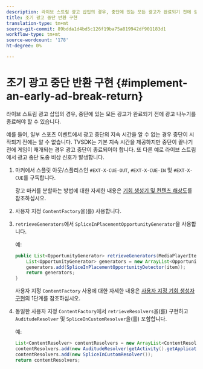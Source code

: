 ```yaml
---
description: 라이브 스트림 광고 삽입의 경우, 중단에 있는 모든 광고가 완료되기 전에 광고 나누기를 종료해야 할 수 있습니다.
title: 조기 광고 중단 반환 구현
translation-type: tm+mt
source-git-commit: 89bdda1d4bd5c126f19ba75a819942df901183d1
workflow-type: tm+mt
source-wordcount: '178'
ht-degree: 0%

---
```



# 조기 광고 중단 반환 구현 {#implement-an-early-ad-break-return}

라이브 스트림 광고 삽입의 경우, 중단에 있는 모든 광고가 완료되기 전에 광고 나누기를 종료해야 할 수 있습니다.

예를 들어, 일부 스포츠 이벤트에서 광고 중단의 지속 시간을 알 수 없는 경우 중단이 시작되기 전에는 알 수 없습니다. TVSDK는 기본 지속 시간을 제공하지만 중단이 끝나기 전에 게임이 재개되는 경우 광고 중단이 종료되어야 합니다. 또 다른 예로 라이브 스트림에서 광고 중단 도중 비상 신호가 발생합니다.

1. 마커에서 스플릿 아웃/스플리스인 `#EXT-X-CUE-OUT`, `#EXT-X-CUE-IN` 및 `#EXT-X-CUE`를 구독합니다.

   광고 마커를 분할하는 방법에 대한 자세한 내용은 [기회 생성기 및 컨텐츠 해상도](../../ad-insertion/content-resolver/c-psdk-android-2.7-content-resolver-about.md)를 참조하십시오.

1. 사용자 지정 `ContentFactory`을(를) 사용합니다.
1. `retrieveGenerators`에서 `SpliceInPlacementOpportunityGenerator`을 사용합니다.

   예:

   ```java
   public List<OpportunityGenerator> retrieveGenerators(MediaPlayerItem item) { 
       List<OpportunityGenerator> generators = new ArrayList<OpportunityGenerator>(); 
       generators.add(SpliceInPlacementOpportunityDetector(item)); 
       return generators; 
   }
   ```

   사용자 지정 `ContentFactory` 사용에 대한 자세한 내용은 [사용자 지정 기회 생성자 구현](../../ad-insertion/content-resolver/t-psdk-android-2.7-opp-detector-impl-android.md)의 1단계를 참조하십시오.

1. 동일한 사용자 지정 `ContentFactory`에서 `retrieveResolvers`을(를) 구현하고 `AuditudeResolver` 및 `SpliceInCustomResolver`을(를) 포함합니다.

   예:

   ```java
   List<ContentResolver> contentResolvers = new ArrayList<ContentResolver>(); 
   contentResolvers.add(new AuditudeResolver(getActivity().getApplicationContext())); 
   contentResolvers.add(new SpliceInCustomResolver()); 
   return contentResolvers;
   ```

